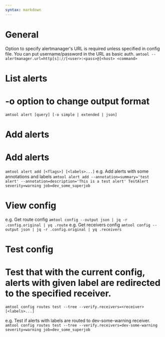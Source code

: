 ```yaml
---
syntax: markdown
---
```


# General

Option to specify alertmanager's URL is required unless specified in config file.
You can put username/password in the URL as basic auth.
`amtool --alertmanager.url=http[s]://[<user>:<pass>@]<host> <command>`

# List alerts

# -o option to change output format
`amtool alert [query] [-o simple | extended | json]`

# Add alerts

# Add alerts
`amtool alert add [<flags>] [<labels>...]`
e.g. Add alerts with some annotations and labels
`amtool alert add --annotation=summary='test alert' --annotation=description='This is a test alert' TestAlert severity=warning job=dev_some_superjob`

# View config
e.g. Get route config
`amtool config --output json | jq -r .config.original | yq .route`
e.g. Get receivers config
`amtool config --output json | jq -r .config.original | yq .receivers`

# Test config

# Test that with the current config, alerts with given label are redirected to the specified receiver.
`amtool config routes test --tree --verify.receivers=<receiver> [<labels>...]`

e.g. Test if alerts with labels are routed to dev-some-warning receiver.
`amtool config routes test --tree --verify.receivers=dev-some-warning severity=warning job=dev_some_superjob`
